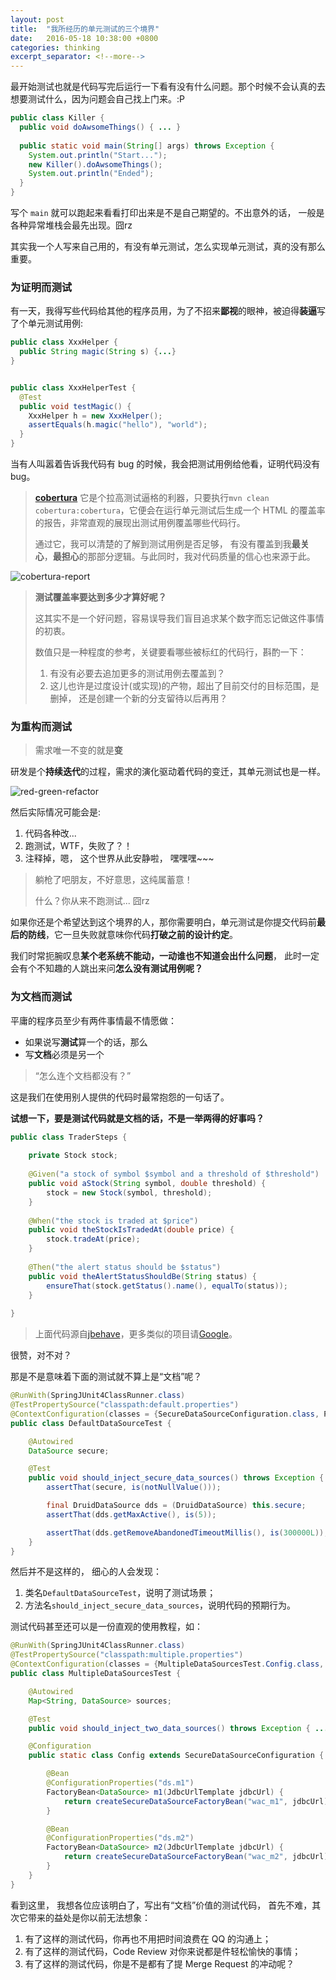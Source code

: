 ```yaml
---
layout: post
title:  "我所经历的单元测试的三个境界"
date:   2016-05-18 10:38:00 +0800
categories: thinking
excerpt_separator: <!--more-->
---
```



最开始测试也就是代码写完后运行一下看有没有什么问题。那个时候不会认真的去想要测试什么，因为问题会自己找上门来。:P

```java
public class Killer {
  public void doAwsomeThings() { ... }
  
  public static void main(String[] args) throws Exception {
    System.out.println("Start...");
    new Killer().doAwsomeThings();
    System.out.println("Ended");
  }
}
```

写个 `main` 就可以跑起来看看打印出来是不是自己期望的。不出意外的话， 一般是各种异常堆栈会最先出现。囧rz

其实我一个人写来自己用的，有没有单元测试，怎么实现单元测试，真的没有那么重要。

<!--more-->

### 为证明而测试

有一天，我得写些代码给其他的程序员用，为了不招来**鄙视**的眼神，被迫得**装逼**写了个单元测试用例:

```java
public class XxxHelper {
  public String magic(String s) {...} 
}


public class XxxHelperTest {
  @Test
  public void testMagic() {
    XxxHelper h = new XxxHelper();
    assertEquals(h.magic("hello"), "world");
  }
}
```

当有人叫嚣着告诉我代码有 bug 的时候，我会把测试用例给他看，证明代码没有 bug。

> **[cobertura](http://www.mojohaus.org/cobertura-maven-plugin/)**
> 它是个拉高测试逼格的利器，只要执行`mvn clean cobertura:cobertura`，它便会在运行单元测试后生成一个 HTML 的覆盖率的报告，非常直观的展现出测试用例覆盖哪些代码行。
>
> 通过它，我可以清楚的了解到测试用例是否足够， 有没有覆盖到我**最关心**，**最担心**的那部分逻辑。与此同时，我对代码质量的信心也来源于此。
>

![cobertura-report](https://www.playframework.com/documentation/1.0.1/images/cobertura1) 


> **测试覆盖率要达到多少才算好呢？**
>
> 这其实不是一个好问题，容易误导我们盲目追求某个数字而忘记做这件事情的初衷。
>
> 数值只是一种程度的参考，关键要看哪些被标红的代码行，斟酌一下：
>
> 1. 有没有必要去追加更多的测试用例去覆盖到？
> 2. 这儿也许是过度设计(或实现)的产物，超出了目前交付的目标范围，是删掉， 还是创建一个新的分支留待以后再用？



### 为重构而测试


> 需求唯一不变的就是**变**

研发是个**持续迭代**的过程，需求的演化驱动着代码的变迁，其单元测试也是一样。

![red-green-refactor](http://i.imgur.com/acmyARH.png)

然后实际情况可能会是:

1. 代码各种改...
2. 跑测试，WTF，失败了？！
3. 注释掉，嗯， 这个世界从此安静啦， 嘿嘿嘿~~~

> 躺枪了吧朋友，不好意思，这纯属蓄意！
>
> 什么？你从来不跑测试... 囧rz

如果你还是个希望达到这个境界的人，那你需要明白，单元测试是你提交代码前**最后的防线**，它一旦失败就意味你代码**打破之前的设计约定**。

我们时常扼腕叹息**某个老系统不能动，一动谁也不知道会出什么问题**， 此时一定会有个不知趣的人跳出来问**怎么没有测试用例呢？**


### 为文档而测试

平庸的程序员至少有两件事情最不情愿做： 

* 如果说写**测试**算一个的话，那么
* 写**文档**必须是另一个

> “怎么连个文档都没有？”

这是我们在使用别人提供的代码时最常抱怨的一句话了。

**试想一下，要是测试代码就是文档的话，不是一举两得的好事吗？**

```java
public class TraderSteps { 
  
    private Stock stock;
 
    @Given("a stock of symbol $symbol and a threshold of $threshold")
    public void aStock(String symbol, double threshold) {
        stock = new Stock(symbol, threshold);
    }
 
    @When("the stock is traded at $price")
    public void theStockIsTradedAt(double price) {
        stock.tradeAt(price);
    }
 
    @Then("the alert status should be $status")
    public void theAlertStatusShouldBe(String status) {
        ensureThat(stock.getStatus().name(), equalTo(status));
    }
 
}
```

> 上面代码源自[jbehave](http://jbehave.org/reference/stable/developing-stories.html#mapping)，更多类似的项目请[Google](https://www.google.com.hk/webhp?sourceid=chrome-instant&ion=1&espv=2&ie=UTF-8#newwindow=1&q=BDD+java)。

很赞，对不对？

那是不是意味着下面的测试就不算上是“文档”呢？

```java
@RunWith(SpringJUnit4ClassRunner.class)
@TestPropertySource("classpath:default.properties")
@ContextConfiguration(classes = {SecureDataSourceConfiguration.class, PropertySourcesPlaceholderConfigurer.class})
public class DefaultDataSourceTest {

    @Autowired
    DataSource secure;

    @Test
    public void should_inject_secure_data_sources() throws Exception {
        assertThat(secure, is(notNullValue()));

        final DruidDataSource dds = (DruidDataSource) this.secure;
        assertThat(dds.getMaxActive(), is(5));

        assertThat(dds.getRemoveAbandonedTimeoutMillis(), is(300000L));
    }
}
```


然后并不是这样的， 细心的人会发现：

1. 类名`DefaultDataSourceTest`，说明了测试场景；
2. 方法名`should_inject_secure_data_sources`，说明代码的预期行为。

测试代码甚至还可以是一份直观的使用教程，如：

```java
@RunWith(SpringJUnit4ClassRunner.class)
@TestPropertySource("classpath:multiple.properties")
@ContextConfiguration(classes = {MultipleDataSourcesTest.Config.class, SecureDataSourceConfiguration.class, PropertySourcesPlaceholderConfigurer.class})
public class MultipleDataSourcesTest {

    @Autowired
    Map<String, DataSource> sources;

    @Test
    public void should_inject_two_data_sources() throws Exception { ... }

    @Configuration
    public static class Config extends SecureDataSourceConfiguration {

        @Bean
        @ConfigurationProperties("ds.m1")
        FactoryBean<DataSource> m1(JdbcUrlTemplate jdbcUrl) {
            return createSecureDataSourceFactoryBean("wac_m1", jdbcUrl);
        }

        @Bean
        @ConfigurationProperties("ds.m2")
        FactoryBean<DataSource> m2(JdbcUrlTemplate jdbcUrl) {
            return createSecureDataSourceFactoryBean("wac_m2", jdbcUrl);
        }
    }
}
```

看到这里， 我想各位应该明白了，写出有“文档”价值的测试代码， 首先不难，其次它带来的益处是你以前无法想象：

1. 有了这样的测试代码，你再也不用把时间浪费在 QQ 的沟通上；
2. 有了这样的测试代码，Code Review 对你来说都是件轻松愉快的事情；
3. 有了这样的测试代码，你是不是都有了提 Merge Request 的冲动呢？

